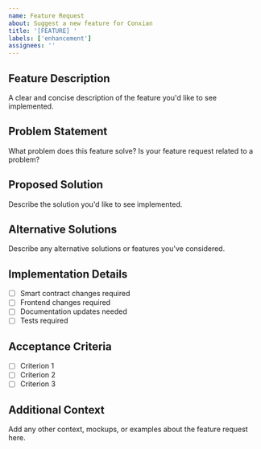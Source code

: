 ```yaml
---
name: Feature Request
about: Suggest a new feature for Conxian
title: '[FEATURE] '
labels: ['enhancement']
assignees: ''
---
```


## Feature Description

A clear and concise description of the feature you'd like to see implemented.

## Problem Statement

What problem does this feature solve? Is your feature request related to a problem?

## Proposed Solution

Describe the solution you'd like to see implemented.

## Alternative Solutions

Describe any alternative solutions or features you've considered.

## Implementation Details

- [ ] Smart contract changes required
- [ ] Frontend changes required
- [ ] Documentation updates needed
- [ ] Tests required

## Acceptance Criteria

- [ ] Criterion 1
- [ ] Criterion 2
- [ ] Criterion 3

## Additional Context

Add any other context, mockups, or examples about the feature request here.
